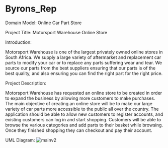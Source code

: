 # Byrons_Rep

Domain Model: Online Car Part Store

Project Title: Motorsport Warehouse Online Store

Introduction:

Motorsport Warehouse is one of the largest privately owned online stores in South Africa. 
We supply a large variety of aftermarket and replacement car parts to modify your car or to replace any parts suffering wear and tear. We source our parts from the best suppliers ensuring that our parts is of the best quality, and also ensuring you can find the right part for the right price.

Project Description:

Motorsport Warehouse has requested an online store to be created in order to expand the business by allowing more customers to make purchases. The main objective of creating an online store will be to make our large variety of car parts more accessible to the public all over the country. The application should be able to allow new customers to register accounts, and existing customers can log in and start shopping. Customers will be able to browse the various categories and add parts to their basket while browsing. Once they finished shopping they can checkout and pay their account.

UML Diagram:
![mainv2](https://cloud.githubusercontent.com/assets/10944357/8659015/fafe6ea8-29a7-11e5-93fc-4270c846e1ba.jpg)
